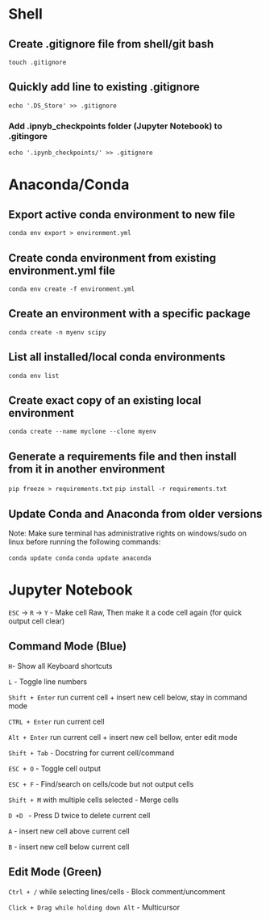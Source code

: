 # Shell

## Create .gitignore file from shell/git bash
`touch .gitignore`

## Quickly add line to existing .gitignore
`echo '.DS_Store' >> .gitignore`

### Add .ipnyb_checkpoints folder (Jupyter Notebook) to .gitingore
`echo '.ipynb_checkpoints/' >> .gitignore`

# Anaconda/Conda

## Export active conda environment to new file
`conda env export > environment.yml`

## Create conda environment from existing environment.yml file
`conda env create -f environment.yml`

## Create an environment with a specific package
`conda create -n myenv scipy`

## List all installed/local conda environments
`conda env list`

## Create exact copy of an existing local environment
`conda create --name myclone --clone myenv`

## Generate a requirements file and then install from it in another environment
`pip freeze > requirements.txt`
`pip install -r requirements.txt`

## Update Conda and Anaconda from older versions

Note: Make sure terminal has administrative rights on windows/sudo on linux before running the following commands:

`conda update conda`
`conda update anaconda`

# Jupyter Notebook

`ESC` -> `R` -> `Y` - Make cell Raw, Then make it a code cell again (for quick output cell clear)

## Command Mode (Blue)

`H`- Show all Keyboard shortcuts

`L` - Toggle line numbers

`Shift + Enter` run current cell + insert new cell below, stay in command mode

`CTRL + Enter` run current cell 

`Alt + Enter` run current cell + insert new cell bellow, enter edit mode

`Shift + Tab` - Docstring for current cell/command

`ESC + O` - Toggle cell output

`ESC + F` - Find/search on cells/code but not output cells

`Shift + M` with multiple cells selected - Merge cells

`D +D ` - Press D twice to delete current cell

`A` - insert new cell above current cell

`B` - insert new cell below current cell

## Edit Mode (Green)

`Ctrl + /` while selecting lines/cells - Block comment/uncomment

`Click + Drag while holding down Alt` - Multicursor 
